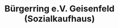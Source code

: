 ---
title: "Bürgerring e.V. Geisenfeld (Sozialkaufhaus)"
url: /geisenfeld/buergerring-e-v-geisenfeld-sozialkaufhaus/
shop: Gebrauchtwaren
---
